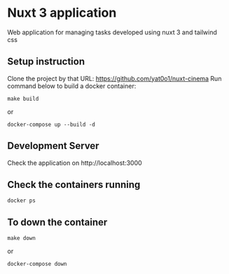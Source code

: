 # Nuxt 3 application
Web application for managing tasks developed using nuxt 3 and tailwind css

## Setup instruction
Clone the project by that URL: https://github.com/yat0o1/nuxt-cinema
Run command below to build a docker container:

```
make build
```

or

```
docker-compose up --build -d
```

## Development Server
Check the application on http://localhost:3000

## Check the containers running

```
docker ps
```

## To down the container

```
make down
```

or

```
docker-compose down
```